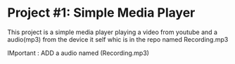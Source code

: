 # Project #1: Simple Media Player

This project is a simple media player playing a video from youtube and a audio(mp3) from the device it self whic is in the repo named Recording.mp3

IMportant :
ADD a audio named (Recording.mp3)